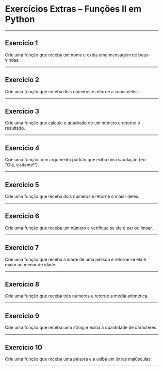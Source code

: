 # Exercícios Extras – Funções II em Python

---

## Exercício 1 
Crie uma função que receba um nome e exiba uma mensagem de boas-vindas.  

---

## Exercício 2
Crie uma função que receba dois números e retorne a soma deles.

---

## Exercício 3
Crie uma função que calcule o quadrado de um número e retorne o resultado.

---

## Exercício 4
Crie uma função com argumento padrão que exiba uma saudação (ex.: "Olá, visitante!").

---

## Exercício 5
Crie uma função que receba dois números e retorne o maior deles.

---

## Exercício 6
Crie uma função que receba um número e verifique se ele é par ou ímpar.

---

## Exercício 7
Crie uma função que receba a idade de uma pessoa e retorne se ela é maior ou menor de idade.

---

## Exercício 8
Crie uma função que receba três números e retorne a média aritmética.

---

## Exercício 9
Crie uma função que receba uma string e exiba a quantidade de caracteres.

---

## Exercício 10
Crie uma função que receba uma palavra e a exiba em letras maiúsculas.

---
